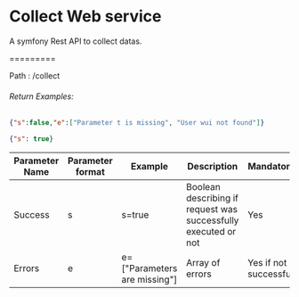 Collect Web service
=========

A symfony Rest API to collect datas.

=========

Path : /collect

###### Return Examples:

```json
{"s":false,"e":["Parameter t is missing", "User wui not found"]}
```

```json
{"s": true}
```

| Parameter Name | Parameter format | Example | Description | Mandatory |
| --- | --- | --- | --- | --- |
| Success | s | s=true | Boolean describing if request was successfully executed or not | Yes |
| Errors | e | e=["Parameters are missing"] | Array of errors | Yes if not successfull |


